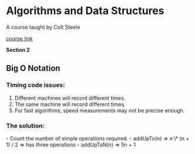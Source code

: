 <h1>Algorithms and Data Structures</h1>
<p>A course taught by Colt Steele</p>
<a href="https://www.udemy.com/course/js-algorithms-and-data-structures-masterclass/">course link</a>

**Section 2**

<h2>Big O Notation</h2>

<h3>Timing code issues:</h3>

1.  Different machines will record different times.
2.  The same machine will record different times.
3.  For fast algorithms, speed measurements may not be precise enough.

<h3>The solution:</h3> 
- Count the number of simple operations required.
- addUpTo(n) => n \* (n + 1) / 2 => has three operations
- addUpToN(n) => 5n + 1
